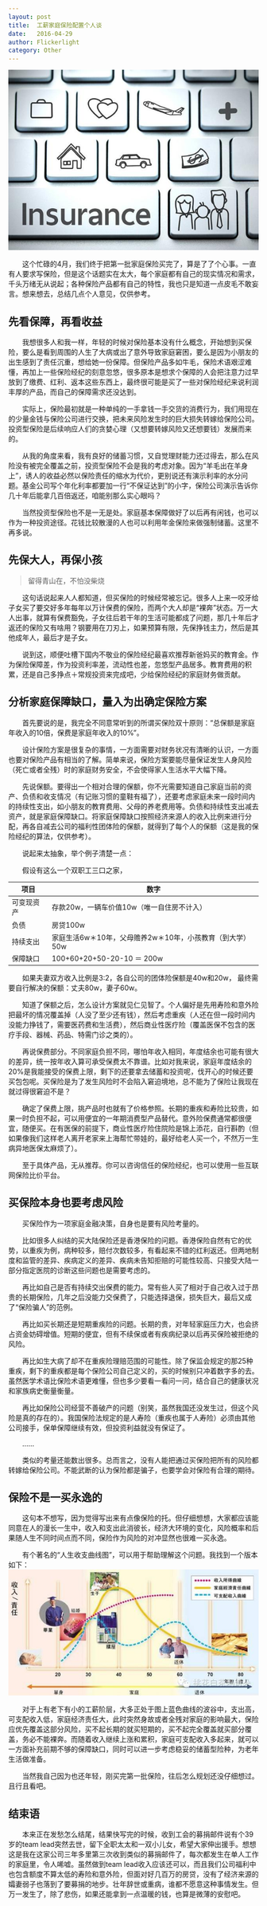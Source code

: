 ```yaml
---
layout: post
title:  工薪家庭保险配置个人谈
date:   2016-04-29
author: Flickerlight
category: Other
---
```

<img src="/images/2016-04-29/06-SA-Insurance-brief_2.jpg">

&emsp;&emsp;这个忙碌的4月，我们终于把第一批家庭保险买完了，算是了了个心事。一直有人要求写保险，但是这个话题实在太大，每个家庭都有自己的现实情况和需求，千头万绪无从说起；各种保险产品都有自己的特性，我也只是知道一点皮毛不敢妄言。想来想去，总结几点个人意见，仅供参考。

## 先看保障，再看收益

&emsp;&emsp;我想很多人和我一样，年轻的时候对保险基本没有什么概念，开始想到买保险，要么是看到周围的人生了大病或出了意外导致家庭窘困，要么是因为小朋友的出生感到了责任沉重，想给她一份保障。但保险产品多如牛毛，保险术语艰涩难懂，再加上一些保险经纪的刻意忽悠，很多原本是想求个保障的人会把注意力过早放到了缴费、红利、返本这些东西上，最终很可能是买了一些对保险经纪来说利润丰厚的产品，而自己的保障需求还没达到。

&emsp;&emsp;实际上，保险最初就是一种单纯的一手拿钱一手交货的消费行为，我们用现在的少量金钱与保险公司进行交换，把未来风险发生时的巨大损失转嫁给保险公司。投资型保险是后续响应人们的贪婪心理（又想要转嫁风险又还想要钱）发展而来的。

&emsp;&emsp;从我的角度来看，我有良好的储蓄习惯，又自觉理财能力还过得去，那么在风险没有被完全覆盖之前，投资型保险不会是我的考虑对象。因为“羊毛出在羊身上”，诱人的收益必然以保险责任的缩水为代价，更别说还有演示利率的水分问题。基金公司写个年化利率都要加一行“不保证达到”的小字，保险公司演示告诉你几十年后能拿几百倍返还，咱能别那么实心眼吗？

&emsp;&emsp;当然投资型保险也不是一无是处。家庭基本保障做好了以后再有闲钱，也可以作为一种投资途径。花钱比较散漫的人也可以利用年金保险来做强制储蓄。这里不再多说。

## 先保大人，再保小孩

>留得青山在，不怕没柴烧

&emsp;&emsp;这句话说起来人人都知道，但买保险的时候经常被忘记。很多人上来一咬牙给子女买了要交好多年每年以万计保费的保险，而两个大人却是“裸奔”状态。万一大人出事，就算有保费豁免，子女往后若干年的生活可能都成了问题，那几十年后才返还的保险又有啥用？钢要用在刀刃上，如果预算有限，先保挣钱主力，然后是其他成年人，最后才是子女。

&emsp;&emsp;说到这，顺便吐槽下国内不敬业的保险经纪最喜欢推荐新爸妈买的教育金。作为保险保障差，作为投资利率差，流动性也差，忽悠型产品居多。教育费用的积累，还是自己多挣点＋常规投资来完成吧，少给保险经纪的家庭财务做贡献。

## 分析家庭保障缺口，量入为出确定保险方案

&emsp;&emsp;首先要说的是，我完全不同意常听到的所谓买保险双十原则：“总保额是家庭年收入的10倍，保费是家庭年收入的10%”。

&emsp;&emsp;设计保险方案是很复杂的事情，一方面需要对财务状况有清晰的认识，一方面也要对保险产品有相当的了解。简单来说，保险方案要能尽量保证发生人身风险（死亡或者全残）时的家庭财务安全，不会使得家人生活水平大幅下降。

&emsp;&emsp;先说保额。要得出一个相对合理的保额，你不光需要知道自己家庭当前的资产、负债和收支情况（有记账习惯的童鞋有福了），还要考虑家庭未来一段时间内的持续性支出，如小朋友的教育费用、父母的养老费用等。负债和持续性支出减去资产，就是家庭保障缺口。将家庭保障缺口按照经济来源人的收入比例来进行分配，再各自减去公司的福利性团体险的保额，就得到了每个人的保额（这是我的保险经纪的算法，仅供参考）。

&emsp;&emsp;说起来太抽象，举个例子清楚一点：

&emsp;&emsp;假设有这么一个双职工三口之家，

 项目 | 数字 
 ---- | ---- 
| 可变现资产 | 存款20w，一辆车价值10w（唯一自住房不计入）|
| 负债| 房贷100w|
|持续支出|家庭生活6w＊10年，父母赡养2w＊10年，小孩教育（到大学）50w|
|保障缺口|100+60+20+50-20-10 ＝ 200w|

&emsp;&emsp;如果夫妻双方收入比例是3:2，各自公司的团体险保额是40w和20w， 最终需要自行解决的保额：丈夫80w，妻子60w。

&emsp;&emsp;知道了保额之后，怎么设计方案就见仁见智了。个人偏好是先用寿险和意外险把最坏的情况覆盖掉（人没了至少还有钱），然后考虑重疾（人还在但一段时间内没能力挣钱了，需要医药费和生活费），然后商业性医疗险（覆盖医保不包含的医疗手段、器械、药品、特需门诊之类的）。

&emsp;&emsp;再说保费部分。不同家庭负担不同，哪怕年收入相同，年度结余也可能有很大的差异，统一按年收入算可承受保费太不靠谱。比如对我来说，家庭年度结余的20%是我能接受的保费上限，剩下的还要拿去储蓄和投资呢，伐开心的时候还要买包包呢。买保险是为了发生风险时不会陷入窘迫境地，总不能为了保险让我现在就过得很窘迫不是？

&emsp;&emsp;确定了保费上限，挑产品时也就有了价格参照。长期的重疾和寿险比较贵，如果一时负担不起，可以用便宜的一年期消费型产品替代。意外险保费通常都很便宜，随便买。在有医保的前提下，商业性医疗险住院险是锦上添花，自行斟酌（但如果像我们这样老人离开老家来上海帮忙带娃的，最好给老人买一个，不然万一生病异地医保太麻烦了）。

&emsp;&emsp;至于具体产品，无从推荐。你可以咨询信任的保险经纪，也可以使用一些互联网保险比价平台。

## 买保险本身也要考虑风险

&emsp;&emsp;买保险作为一项家庭金融决策，自身也是要有风险考量的。

&emsp;&emsp;比如很多人纠结的买大陆保险还是香港保险的问题。香港保险自然有它的优势，以重疾为例，病种较多，赔付次数较多，有看起来不错的红利返还。但两地制度和监管的差异、疾病定义的差异、疾病未告知拒赔的可能性较高、只接受大陆一部分指定医院的诊断这些问题也是需要考虑的。

&emsp;&emsp;再比如自己是否有持续交出保费的能力。常有些人买了相对于自己收入过于昂贵的长期保险，几年之后没能力交保费了，只能选择退保，损失巨大，最后又成了“保险骗人”的范例。

&emsp;&emsp;再比如买长期还是短期重疾险的问题。长期的贵，对年轻家庭压力大，也会挤占资金妨碍增值。短期的便宜，但有不续保或者有疾病纪录以后再买保险被拒绝的风险。

&emsp;&emsp;再比如生大病了却不在重疾险理赔范围的可能性。除了保监会规定的那25种重疾，剩下的重疾都是每个保险公司自己定义的，买的时候别只冲着数字多的去。虽然医学术语比保险术语更难懂，但也多少要看一看问一问，结合自己的健康状况和家族病史衡量衡量。

&emsp;&emsp;再比如保险公司经营不善破产的问题（别笑，虽然我国还没发生过，但这个风险是真的存在的）。我国保险法规定的是人寿险（重疾也属于人寿险）必须由其他公司接手，保单保障继续有效，但投资利益就没有保证了。

&emsp;&emsp;……

&emsp;&emsp;类似的考量还能数出很多。总而言之，没有人能把通过买保险把所有的风险都转嫁给保险公司。不能武断的认为保险都是骗子，也要学会对保险有合理的期待。



## 保险不是一买永逸的

&emsp;&emsp;这句本不想写，因为觉得写出来有点像保险的托。但仔细想想，大家都应该能同意在人的漫长一生中，收入和支出此消彼长，经济大环境的变化，风险概率和后果随人生不同时间点而不同，保险作为风险的对冲显然也很难一买永逸。

&emsp;&emsp;有个著名的“人生收支曲线图”，可以用于帮助理解这个问题。我找到一个版本如下：
<img src="/images/2016-04-29/curve.jpeg">

&emsp;&emsp;对于上有老下有小的工薪阶层，大多正处于图上蓝色曲线的波谷中，支出高，可支配收入低，家庭经济责任大，此时突然身故或者全残对家庭的影响最大，保险应优先覆盖这部分风险，买不起长期的就买短期的，买不起完全覆盖就买部分覆盖，务必不能裸奔。而随着收入继续上涨和累积，家庭可支配收入多起来，就可以一方面补充前期不够的保障缺口，同时可以进一步考虑稳妥的储蓄型险种，为老年生活做准备。

&emsp;&emsp;当然我自己因为也还年轻，刚买完第一批保险，往后怎么规划还没仔细想过。且行且看吧。

## 结束语

&emsp;&emsp;本来正在发愁怎么结尾，结果快写完的时候，收到工会的募捐邮件说有个39岁的team lead突然去世，留下全职太太和一双小儿女，希望大家伸出援手。想想这是我在这家公司三年多里第三次收到类似的募捐邮件了，每次都发生在单人工作的家庭里，令人唏嘘。虽然做到team lead收入应该还可以，而且我们公司福利中也包含额度不算太低的寿险和意外险，但面对好几百万的房贷，没有了经济来源的孀妻弱子也落到了要募捐的地步。壮年辞世或重病，谁都不愿意这种事情发生。但万一发生了，除了悲伤，如果还能拿到一点温暖的钱，也算是微薄的安慰吧。
